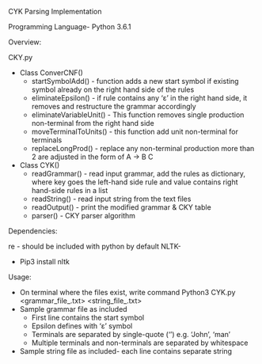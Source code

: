 CYK Parsing Implementation


Programming Language- Python 3.6.1


Overview:


CKY.py
* Class ConverCNF()
   * startSymbolAdd() - function adds a new start symbol if existing symbol already on the right hand side of the rules
   * eliminateEpsilon() - if rule contains any ‘ε’ in the right hand side, it removes and restructure the grammar accordingly
   * eliminateVariableUnit() - This function removes single production non-terminal from the right hand side
   * moveTerminalToUnits() - this function add unit non-terminal for terminals
   * replaceLongProd() - replace any non-terminal production more than 2 are adjusted in the form of A -> B C
* Class CYK()
   * readGrammar() - read input grammar, add the rules as dictionary, where key goes the left-hand side rule and value contains right hand-side rules in a list
   * readString() - read input string from the text files
   * readOutput() - print the modified grammar & CKY table
   * parser() - CKY parser algorithm




Dependencies:


re - should be included with python by default
NLTK-
* Pip3 install nltk


Usage:


* On terminal where the files exist, write command
	Python3 CYK.py <grammar_file_.txt> <string_file_.txt>
* Sample grammar file as included
   * First line contains the start symbol
   * Epsilon defines with ‘ε’ symbol
   * Terminals are separated by single-quote (‘’) e.g. ‘John’, ‘man’
   * Multiple terminals and non-terminals are separated by whitespace
* Sample string file as included- each line contains separate string